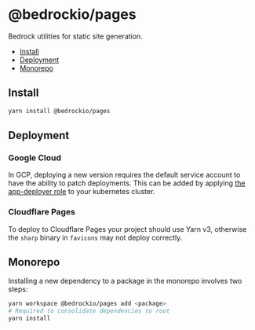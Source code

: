 # @bedrockio/pages

Bedrock utilities for static site generation.

- [Install](#install)
- [Deployment](#deployment)
- [Monorepo](#monorepo)

## Install

```bash
yarn install @bedrockio/pages
```

## Deployment

### Google Cloud

In GCP, deploying a new version requires the default service account to have the ability to patch deployments. This can be added by applying [the app-deployer role](api/deployer-role.yml) to your kubernetes cluster.

### Cloudflare Pages

To deploy to Cloudflare Pages your project should use Yarn v3, otherwise the `sharp` binary in `favicons` may not deploy correctly.

## Monorepo

Installing a new dependency to a package in the monorepo involves two steps:

```bash
yarn workspace @bedrockio/pages add <package>
# Required to consolidate dependencies to root
yarn install
```
